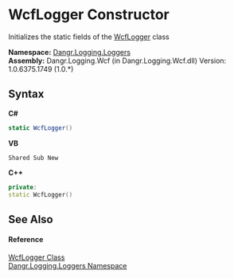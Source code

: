 # WcfLogger Constructor 
 

Initializes the static fields of the <a href="T_Dangr_Logging_Loggers_WcfLogger">WcfLogger</a> class

**Namespace:**&nbsp;<a href="N_Dangr_Logging_Loggers">Dangr.Logging.Loggers</a><br />**Assembly:**&nbsp;Dangr.Logging.Wcf (in Dangr.Logging.Wcf.dll) Version: 1.0.6375.1749 (1.0.*)

## Syntax

**C#**<br />
``` C#
static WcfLogger()
```

**VB**<br />
``` VB
Shared Sub New
```

**C++**<br />
``` C++
private:
static WcfLogger()
```


## See Also


#### Reference
<a href="T_Dangr_Logging_Loggers_WcfLogger">WcfLogger Class</a><br /><a href="N_Dangr_Logging_Loggers">Dangr.Logging.Loggers Namespace</a><br />